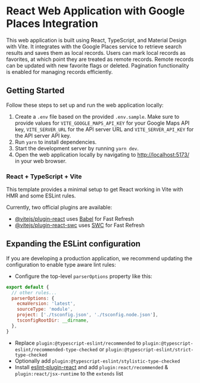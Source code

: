 # React Web Application with Google Places Integration

This web application is built using React, TypeScript, and Material Design with Vite. It integrates with the Google Places service to retrieve search results and saves them as local records. Users can mark local records as favorites, at which point they are treated as remote records. Remote records can be updated with new favorite flags or deleted. Pagination functionality is enabled for managing records efficiently.

## Getting Started

Follow these steps to set up and run the web application locally:

1. Create a `.env` file based on the provided `.env.sample`. Make sure to provide values for `VITE_GOOGLE_MAPS_API_KEY` for your Google Maps API key, `VITE_SERVER_URL` for the API server URL and `VITE_SERVER_API_KEY` for the API server API key.
2. Run `yarn` to install dependencies.
3. Start the development server by running `yarn dev`.
4. Open the web application locally by navigating to [http://localhost:5173/](http://localhost:5173/) in your web browser.

### React + TypeScript + Vite

This template provides a minimal setup to get React working in Vite with HMR and some ESLint rules.

Currently, two official plugins are available:

- [@vitejs/plugin-react](https://github.com/vitejs/vite-plugin-react/blob/main/packages/plugin-react/README.md) uses [Babel](https://babeljs.io/) for Fast Refresh
- [@vitejs/plugin-react-swc](https://github.com/vitejs/vite-plugin-react-swc) uses [SWC](https://swc.rs/) for Fast Refresh

## Expanding the ESLint configuration

If you are developing a production application, we recommend updating the configuration to enable type aware lint rules:

- Configure the top-level `parserOptions` property like this:

```js
export default {
  // other rules...
  parserOptions: {
    ecmaVersion: 'latest',
    sourceType: 'module',
    project: ['./tsconfig.json', './tsconfig.node.json'],
    tsconfigRootDir: __dirname,
  },
}
```

- Replace `plugin:@typescript-eslint/recommended` to `plugin:@typescript-eslint/recommended-type-checked` or `plugin:@typescript-eslint/strict-type-checked`
- Optionally add `plugin:@typescript-eslint/stylistic-type-checked`
- Install [eslint-plugin-react](https://github.com/jsx-eslint/eslint-plugin-react) and add `plugin:react/recommended` & `plugin:react/jsx-runtime` to the `extends` list


